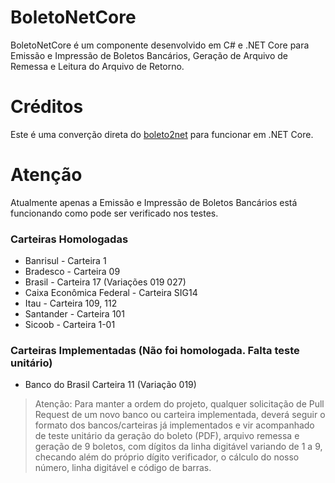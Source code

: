 # BoletoNetCore
BoletoNetCore é um componente desenvolvido em C# e .NET Core para Emissão e Impressão de Boletos Bancários, Geração de Arquivo de Remessa e Leitura do Arquivo de Retorno.

# Créditos 
Este é uma converção direta do [boleto2net](https://github.com/BoletoNet/boleto2net) para funcionar em .NET Core.

# Atenção
Atualmente apenas a Emissão e Impressão de Boletos Bancários está funcionando como pode ser verificado nos testes.

### Carteiras Homologadas
* Banrisul - Carteira 1
* Bradesco - Carteira 09
* Brasil - Carteira 17 (Variações 019 027)
* Caixa Econômica Federal - Carteira SIG14
* Itau - Carteira 109, 112
* Santander - Carteira 101
* Sicoob - Carteira 1-01

### Carteiras Implementadas (Não foi homologada. Falta teste unitário)
* Banco do Brasil Carteira 11 (Variação 019)

> Atenção: Para manter a ordem do projeto, qualquer solicitação de Pull Request de um novo banco ou carteira implementada, deverá seguir o formato dos bancos/carteiras já implementados e vir acompanhado de teste unitário da geração do boleto (PDF), arquivo remessa e geração de 9 boletos, com dígitos da linha digitável variando de 1 a 9, checando além do próprio dígito verificador, o cálculo do nosso número, linha digitável e código de barras.

